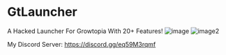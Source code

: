 # GtLauncher
A Hacked Launcher For Growtopia With 20+ Features!
![image](https://user-images.githubusercontent.com/128981901/227797219-b81545bc-1ab3-487a-89ca-74e013225c8b.png)
![image2](https://user-images.githubusercontent.com/128981901/227797229-25a342d5-a006-48b0-b920-5bc6253fd8d7.png)

My Discord Server: https://discord.gg/eq59M3rqmf
